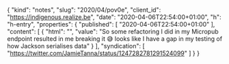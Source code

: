{
  "kind": "notes",
  "slug": "2020/04/pov0e",
  "client_id": "https://indigenous.realize.be",
  "date": "2020-04-06T22:54:00+01:00",
  "h": "h-entry",
  "properties": {
    "published": [
      "2020-04-06T22:54:00+01:00"
    ],
    "content": [
      {
        "html": "",
        "value": "So some refactoring I did in my Micropub endpoint resulted in me breaking it 😅 looks like I have a gap in my testing of how Jackson serialises data"
      }
    ],
    "syndication": [
      "https://twitter.com/JamieTanna/status/1247282781291524099"
    ]
  }
}
